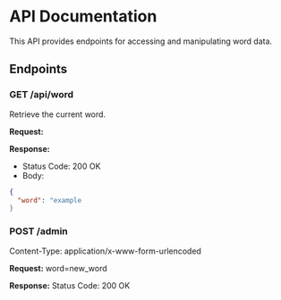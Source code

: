 # API Documentation

This API provides endpoints for accessing and manipulating word data.

## Endpoints

### GET /api/word

Retrieve the current word.

**Request:**

**Response:**

- Status Code: 200 OK
- Body:

```json
{
  "word": "example
}
```

### POST /admin

Content-Type: application/x-www-form-urlencoded

**Request:**
word=new_word


**Response:**
Status Code: 200 OK